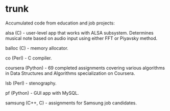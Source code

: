 # trunk
Accumulated code from education and job projects:

alsa (C) - user-level app that works with ALSA subsystem. Determines musical note based on audio input using either FFT or Piyavsky method.

balloc (C) - memory allocator.

co (Perl) - C compiler.

coursera (Python) - 69 completed assignments covering various algorithms in Data Structures and Algorithms specialization on Coursera.

lsb (Perl) - stenography.

pf (Python) - GUI app with MySQL.

samsung (C++, C) - assignments for Samsung job candidates.
